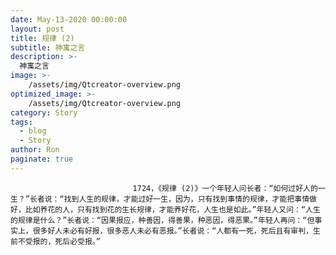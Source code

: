 ```yaml
---
date: May-13-2020 00:00:00
layout: post
title: 规律 (2)
subtitle: 神寓之言
description: >-
  神寓之言
image: >-
    /assets/img/Qtcreator-overview.png
optimized_image: >-
    /assets/img/Qtcreator-overview.png
category: Story
tags:
  - blog
  - Story
author: Ron
paginate: true
---
```


							　　1724，《规律 (2)》一个年轻人问长者：“如何过好人的一生？”长者说：“找到人生的规律，才能过好一生，因为，只有找到事情的规律，才能把事情做好，比如养花的人，只有找到花的生长规律，才能养好花，人生也是如此。”年轻人又问：“人生的规律是什么？”长者说：“因果报应，种善因，得善果，种恶因，得恶果。”年轻人再问：“但事实上，很多好人未必有好报，很多恶人未必有恶报。”长者说：“人都有一死，死后且有审判，生前不受报的，死后必受报。”
							
							
						